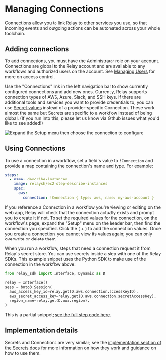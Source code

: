 # Managing Connections

Connections allow you to link Relay to other services you use, so that incoming events and outgoing actions can be automated across your whole toolchain.

## Adding connections

To add connections, you must have the Administrator role on your account. Connections are global to the Relay account and are available to any workflows and authorized users on the account. See [Managing Users](../managing-users.md) for more on access control.

Use the "Connections" link in the left navigation bar to show currently configured connections and add new ones. Currently, Relay supports connection types of AWS, Azure, Slack, and SSH keys. If there are additional tools and services you want to provide credentials to, you can use [Secret values](./adding-secrets.md) instead of a provider-specific Connection. These work almost the same but Secrets are specific to a workflow instead of being global. (If you run into this, please [let us know via Github issues](https://github.com/puppetlabs/relay/issues/new/choose) what you'd like to see added!)

![Expand the Setup menu then choose the connection to configure](../images/adding-connections.gif)

## Using Connections

To use a connection in a workflow, set a field's value to `!Connection` and provide a map containing the connection's name and type. For example:

```yaml
steps:
  - name: describe-instances
    image: relaysh/ec2-step-describe-instances
    spec:
      aws:
        connection: !Connection { type: aws, name: my-aws-account }
```

If you reference a Connection in a workflow you're viewing or editing on the web app, Relay will check that the connection actually exists and prompt you to create it if not. To set the required values for the connection, on the workflow's page, expand the "Setup" menu on the header bar, then find the connection you specified. Click the ( + ) to add the connection values. Once you create a connection, you cannot view its values again; you can only overwrite or delete them.

When you run a workflow, steps that need a connection request it from Relay's secret store. You can use secrets inside a step with one of the Relay SDKs. This example snippet uses the Python SDK to make use of the connection in the workflow above:

```python
from relay_sdk import Interface, Dynamic as D

relay = Interface()
sess = boto3.Session(
  aws_access_key_id=relay.get(D.aws.connection.accessKeyID),
  aws_secret_access_key=relay.get(D.aws.connection.secretAccessKey),
  region_name=relay.get(D.aws.region),
)
```
This is a partial snippet; [see the full step code here](https://github.com/relay-integrations/relay-aws-ec2/tree/master/steps/aws-ec2-step-instances-describe).

## Implementation details

Secrets and Connections are very similar; see the [implementation section of the Secrets docs](./adding-secrets.md) for more information on how they work and guidance on how to use them.
